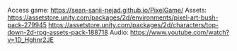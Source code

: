 Access game: https://sean-sanii-nejad.github.io/PixelGame/
Assets: 
https://assetstore.unity.com/packages/2d/environments/pixel-art-bush-pack-279945
https://assetstore.unity.com/packages/2d/characters/top-down-2d-rpg-assets-pack-188718
Audio:
https://www.youtube.com/watch?v=1D_Hghnr2JE

